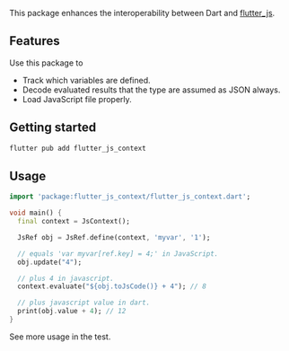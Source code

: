 <!--
This README describes the package. If you publish this package to pub.dev,
this README's contents appear on the landing page for your package.

For information about how to write a good package README, see the guide for
[writing package pages](https://dart.dev/guides/libraries/writing-package-pages).

For general information about developing packages, see the Dart guide for
[creating packages](https://dart.dev/guides/libraries/create-library-packages)
and the Flutter guide for
[developing packages and plugins](https://flutter.dev/developing-packages).
-->

This package enhances the interoperability between Dart and [flutter_js](https://pub.dev/documentation/flutter_js/latest/).

## Features

Use this package to

- Track which variables are defined.
- Decode evaluated results that the type are assumed as JSON always.
- Load JavaScript file properly.

## Getting started

```dart
flutter pub add flutter_js_context
```

## Usage

```dart
import 'package:flutter_js_context/flutter_js_context.dart';

void main() {
  final context = JsContext();

  JsRef obj = JsRef.define(context, 'myvar', '1');

  // equals 'var myvar[ref.key] = 4;' in JavaScript.
  obj.update("4");

  // plus 4 in javascript.
  context.evaluate("${obj.toJsCode()} + 4"); // 8

  // plus javascript value in dart.
  print(obj.value + 4); // 12
}
```

See more usage in the test.
